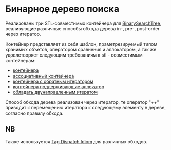 # Бинарное дерево поиска

Реализованы три STL-совместимых контейнера для [BinarySearchTree](https://en.wikipedia.org/wiki/Binary_search_tree), реализующие различные способы обхода дерева in-, pre-, post-order через итератор.


Контейнер представляет из себя шаблон, праметрезируемый типом хранимых объетов, оператором сравнения и аллокатором, а так же удовлетворяет следующим требованиям к stl - совместимым контейнерам:

  - [контейнера](https://en.cppreference.com/w/cpp/named_req/Container)
  - [ассоциативный контейнера](https://en.cppreference.com/w/cpp/named_req/AssociativeContainer)
  - [контейнера с обратным итератором](https://en.cppreference.com/w/cpp/named_req/ReversibleContainer)
  - [контейнера поддерживающие аллокатор](https://en.cppreference.com/w/cpp/named_req/AllocatorAwareContainer)
  - [oбладать двунаправленным итератом](https://en.cppreference.com/w/cpp/named_req/BidirectionalIterator)

Способ обхода дерева реализован через итератор, те оператор "++" приводит к перемещению итератора к следующему элементу в дереве, согласно правилу обхода.

## NB

Также используется [Tag Dispatch Idiom](https://en.wikibooks.org/wiki/More_C%2B%2B_Idioms/Tag_Dispatching) для различных обходов.
